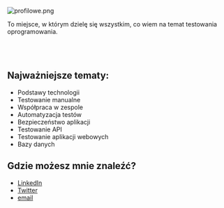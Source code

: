 ![profilowe.png](https://dsc.cloud/da9e07/profilowe.png)
<br>
<div class="main-paragraph">To miejsce, w którym dzielę się wszystkim, co wiem na temat testowania oprogramowania.</div>
<br>

<br>
<br>

<div class="ml-embedded" data-form="RwP5Ii"></div>

## Najważniejsze tematy:

- Podstawy technologii
- Testowanie manualne
- Współpraca w zespole
- Automatyzacja testów
- Bezpieczeństwo aplikacji
- Testowanie API
- Testowanie aplikacji webowych
- Bazy danych

## Gdzie możesz mnie znaleźć?

- [LinkedIn](https://www.linkedin.com/in/adrian-maryniewski-8a9055121/)
- [Twitter](https://twitter.com/amaryniewski)
- [email](mailto:adrian@maryniewski.pl)
